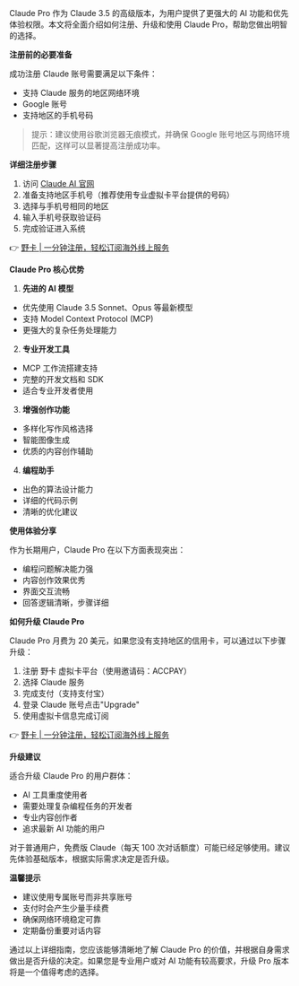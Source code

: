 Claude Pro 作为 Claude 3.5 的高级版本，为用户提供了更强大的 AI 功能和优先体验权限。本文将全面介绍如何注册、升级和使用 Claude Pro，帮助您做出明智的选择。

**注册前的必要准备**

成功注册 Claude 账号需要满足以下条件：
- 支持 Claude 服务的地区网络环境
- Google 账号
- 支持地区的手机号码

> 提示：建议使用谷歌浏览器无痕模式，并确保 Google 账号地区与网络环境匹配，这样可以显著提高注册成功率。

**详细注册步骤**

1. 访问 [Claude AI 官网](https://claude.ai/)
2. 准备支持地区手机号（推荐使用专业虚拟卡平台提供的号码）
3. 选择与手机号相同的地区
4. 输入手机号获取验证码
5. 完成验证进入系统

👉 [野卡 | 一分钟注册，轻松订阅海外线上服务](https://bit.ly/bewildcard)

**Claude Pro 核心优势**

1. **先进的 AI 模型**
- 优先使用 Claude 3.5 Sonnet、Opus 等最新模型
- 支持 Model Context Protocol (MCP)
- 更强大的复杂任务处理能力

2. **专业开发工具**
- MCP 工作流搭建支持
- 完整的开发文档和 SDK
- 适合专业开发者使用

3. **增强创作功能**
- 多样化写作风格选择
- 智能图像生成
- 优质的内容创作辅助

4. **编程助手**
- 出色的算法设计能力
- 详细的代码示例
- 清晰的优化建议

**使用体验分享**

作为长期用户，Claude Pro 在以下方面表现突出：
- 编程问题解决能力强
- 内容创作效果优秀
- 界面交互流畅
- 回答逻辑清晰，步骤详细

**如何升级 Claude Pro**

Claude Pro 月费为 20 美元，如果您没有支持地区的信用卡，可以通过以下步骤升级：

1. 注册 野卡 虚拟卡平台（使用邀请码：ACCPAY）
2. 选择 Claude 服务
3. 完成支付（支持支付宝）
4. 登录 Claude 账号点击"Upgrade"
5. 使用虚拟卡信息完成订阅

👉 [野卡 | 一分钟注册，轻松订阅海外线上服务](https://bit.ly/bewildcard)

**升级建议**

适合升级 Claude Pro 的用户群体：
- AI 工具重度使用者
- 需要处理复杂编程任务的开发者
- 专业内容创作者
- 追求最新 AI 功能的用户

对于普通用户，免费版 Claude（每天 100 次对话额度）可能已经足够使用。建议先体验基础版本，根据实际需求决定是否升级。

**温馨提示**

- 建议使用专属账号而非共享账号
- 支付时会产生少量手续费
- 确保网络环境稳定可靠
- 定期备份重要对话内容

通过以上详细指南，您应该能够清晰地了解 Claude Pro 的价值，并根据自身需求做出是否升级的决定。如果您是专业用户或对 AI 功能有较高要求，升级 Pro 版本将是一个值得考虑的选择。